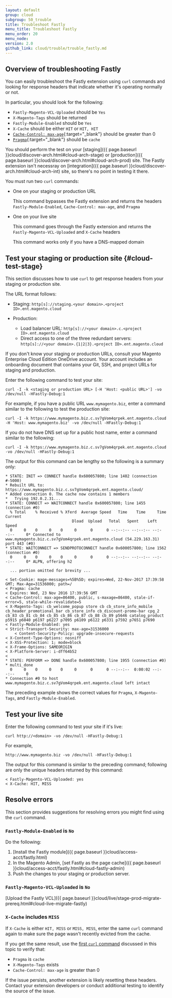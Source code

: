 ```yaml
---
layout: default
group: cloud
subgroup: 50_trouble
title: Troubleshoot Fastly
menu_title: Troubleshoot Fastly
menu_order: 20
menu_node: 
version: 2.0
github_link: cloud/trouble/trouble_fastly.md
---
```


## Overview of troubleshooting Fastly
You can easily troubleshoot the Fastly extension using `curl` commands and looking for response headers that indicate whether it's operating normally or not.

In particular, you should look for the following:

*	`Fastly-Magento-VCL-Uploaded` should be `Yes`
*	`X-Magento-Tags` should be returned
*	`Fastly-Module-Enabled` should be `Yes`
*	`X-Cache` should be either `HIT` or `HIT, HIT` 
*	[`Cache-Control: max-age`](https://www.w3.org/Protocols/rfc2616/rfc2616-sec14.html#sec14.9){:target="_blank"} should be greater than 0
*	[`Pragma`](https://www.w3.org/Protocols/rfc2616/rfc2616-sec14.html#sec14.32){:target="_blank"} should be `cache`

You should perform the test on your [staging]({{ page.baseurl }}cloud/discover-arch.html#cloud-arch-stage) or [production]({{ page.baseurl }}cloud/discover-arch.html#cloud-arch-prod) site. The Fastly extension isn't necessray on [integration]({{ page.baseurl }}cloud/discover-arch.html#cloud-arch-int) site, so there's no point in testing it there.

You must run two `curl` commands:

*	One on your staging or production URL

	This command bypasses the Fastly extension and returns the headers `Fastly-Module-Enabled`, `Cache-Control: max-age`, and `Pragma`
*	One on your live site

	This command goes through the Fastly extension and returns the `Fastly-Magento-VCL-Uploaded` and `X-Cache` headers

	This command works only if you have a DNS-mapped domain

## Test your staging or production site {#cloud-test-stage}
This section discusses how to use `curl` to get response headers from your staging or production site. 

The URL format follows:

*	Staging: `http[s]://staging.<your domain>.<project ID>.ent.magento.cloud`
*	Production: 

	*	Load balancer URL: `http[s]://<your domain>.c.<project ID>.ent.magento.cloud`
	*	Direct access to one of the three redundant servers: `http[s]://<your domain>.{1|2|3}.<project ID>.ent.magento.cloud`

If you don't know your staging or production URLs, consult your Magento Enterprise Cloud Edition OneDrive account. Your account includes an onboarding document that contains your Git, SSH, and project URLs for staging and production.

Enter the following command to test your site:

	curl -I -k <staging or production URL> [-H 'Host: <public URL>'] -vo /dev/null -HFastly-Debug:1

For example, if you have a public URL `www.mymagento.biz`, enter a command similar to the following to test the production site:

	curl -I -k https://www.mymagento.biz.c.sv7gVom4qrpek.ent.magento.cloud -H 'Host: www.mymagento.biz' -vo /dev/null -HFastly-Debug:1

If you do not have DNS set up for a public host name, enter a command similar to the following:

	curl -I -k https://www.mymagento.biz.c.sv7gVom4qrpek.ent.magento.cloud -vo /dev/null -HFastly-Debug:1

The output for this command can be lengthy so the following is a summary only:

	* STATE: INIT => CONNECT handle 0x600057800; line 1402 (connection #-5000)
	* Rebuilt URL to: https://www.mymagento.biz.c.sv7gVom4qrpek.ent.magento.cloud/
	* Added connection 0. The cache now contains 1 members
	*   Trying 192.0.2.31...
	* STATE: CONNECT => WAITCONNECT handle 0x600057800; line 1455 (connection #0)
	  % Total    % Received % Xferd  Average Speed   Time    Time     Time  Current
                                 Dload  Upload   Total   Spent    Left  Speed
	  0     0    0     0    0     0      0      0 --:--:-- --:--:-- --:--:--     0* Connected to www.mymagento.biz.c.sv7gVom4qrpek.ent.magento.cloud (54.229.163.31) port 443 (#0)
	* STATE: WAITCONNECT => SENDPROTOCONNECT handle 0x600057800; line 1562 (connection #0)
	  0     0    0     0    0     0      0      0 --:--:-- --:--:-- --:--:--     0* ALPN, offering h2

	  ... portion omitted for brevity ...

	< Set-Cookie: mage-messages=%5B%5D; expires=Wed, 22-Nov-2017 17:39:58 GMT; Max-Age=31536000; path=/
	< Pragma: cache
	< Expires: Wed, 23 Nov 2016 17:39:56 GMT
	< Cache-Control: max-age=86400, public, s-maxage=86400, stale-if-error=5, stale-while-revalidate=5
	< X-Magento-Tags: cb_welcome_popup store cb cb_store_info_mobile cb_header_promotional_bar cb_store_info cb_discount-promo-bar cpg_2 cb_83 cb_81 cb_84 cb_85 cb_86 cb_87 cb_88 cb_89 p5646 catalog_product p5915 p6040 p6197 p6227 p7095 p6109 p6122 p6331 p7592 p7651 p7690
	< Fastly-Module-Enabled: yes
	< Strict-Transport-Security: max-age=31536000
		< Content-Security-Policy: upgrade-insecure-requests
	< X-Content-Type-Options: nosniff
	< X-XSS-Protection: 1; mode=block
	< X-Frame-Options: SAMEORIGIN
	< X-Platform-Server: i-dff64b52
	<
	* STATE: PERFORM => DONE handle 0x600057800; line 1955 (connection #0)
	* multi_done
	  0     0    0     0    0     0      0      0 --:--:--  0:00:02 --:--:--     0
	* Connection #0 to host www.mymagento.biz.c.sv7gVom4qrpek.ent.magento.cloud left intact

The preceding example shows the correct values for `Pragma`, `X-Magento-Tags`, and `Fastly-Module-Enabled`.

## Test your live site
Enter the following command to test your site if it's live:

	curl http://<domain> -vo /dev/null -HFastly-Debug:1

For example,

	http://www.mymagento.biz -vo /dev/null -HFastly-Debug:1

The output for this command is similar to the preceding command; following are only the unique headers returned by this command:

	< Fastly-Magento-VCL-Uploaded: yes
	< X-Cache: HIT, MISS

## Resolve errors
This section provides suggestions for resolving errors you might find using the `curl` command.

### `Fastly-Module-Enabled` is `No`
Do the following:

1.	[Install the Fastly module]({{ page.baseurl }}cloud/access-acct/fastly.html)
2.	In the Magento Admin, [set Fastly as the page cache]({{ page.baseurl }}cloud/access-acct/fastly.html#cloud-fastly-admin)
3.	Push the changes to your staging or production server.

### `Fastly-Magento-VCL-Uploaded` is `No`
[Upload the Fastly VCL]({{ page.baseurl }}cloud/live/stage-prod-migrate-prereq.html#cloud-live-migrate-fastly)

### `X-Cache` includes `MISS`
If `X-Cache` is either `HIT, MISS` or `MISS, MISS`, enter the same `curl` command again to make sure the page wasn't recently evicted from the cache.

If you get the same result, use the [first `curl` command](#cloud-test-stage) discussed in this topic to verify that:

*	`Pragma` is `cache`
*	`X-Magento-Tags` exists
*	`Cache-Control: max-age` is greater than 0

If the issue persists, another extension is likely resetting these headers. Contact your extension developers or conduct additional testing to identify the source of the issue.

